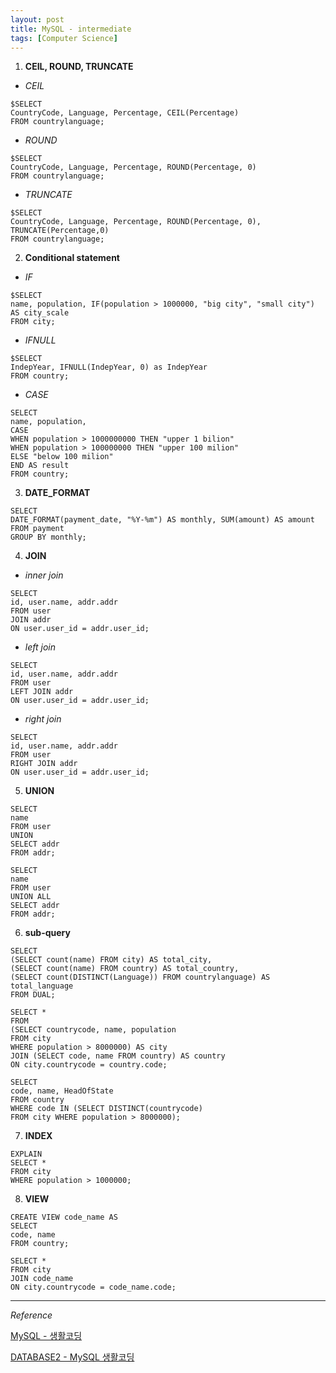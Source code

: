 ```yaml
---
layout: post
title: MySQL - intermediate
tags: [Computer Science]
---
```


1. **CEIL, ROUND, TRUNCATE**

- *CEIL*

```
$SELECT
CountryCode, Language, Percentage, CEIL(Percentage)
FROM countrylanguage;
```

- *ROUND*

```
$SELECT
CountryCode, Language, Percentage, ROUND(Percentage, 0)
FROM countrylanguage;
```

- *TRUNCATE*

```
$SELECT
CountryCode, Language, Percentage, ROUND(Percentage, 0), TRUNCATE(Percentage,0)
FROM countrylanguage;
```


2. **Conditional statement**

- *IF*

```
$SELECT
name, population, IF(population > 1000000, "big city", "small city") AS city_scale
FROM city;
```

- *IFNULL*

```
$SELECT
IndepYear, IFNULL(IndepYear, 0) as IndepYear
FROM country;
```

- *CASE*

```
SELECT
name, population,
CASE
WHEN population > 1000000000 THEN "upper 1 bilion"
WHEN population > 100000000 THEN "upper 100 milion"
ELSE "below 100 milion"
END AS result
FROM country;
```


3. **DATE_FORMAT**

```
SELECT
DATE_FORMAT(payment_date, "%Y-%m") AS monthly, SUM(amount) AS amount
FROM payment
GROUP BY monthly;
```

4. **JOIN**

- *inner join*

```
SELECT
id, user.name, addr.addr
FROM user
JOIN addr
ON user.user_id = addr.user_id;
```

- *left join*

```
SELECT
id, user.name, addr.addr
FROM user
LEFT JOIN addr
ON user.user_id = addr.user_id;
```

- *right join*

```
SELECT
id, user.name, addr.addr
FROM user
RIGHT JOIN addr
ON user.user_id = addr.user_id;
```

5. **UNION**

```
SELECT
name
FROM user
UNION
SELECT addr
FROM addr;
```

```
SELECT
name
FROM user
UNION ALL
SELECT addr
FROM addr;
```

6. **sub-query**

```
SELECT
(SELECT count(name) FROM city) AS total_city,
(SELECT count(name) FROM country) AS total_country,
(SELECT count(DISTINCT(Language)) FROM countrylanguage) AS total_language
FROM DUAL;
```

```
SELECT *
FROM
(SELECT countrycode, name, population
FROM city
WHERE population > 8000000) AS city
JOIN (SELECT code, name FROM country) AS country
ON city.countrycode = country.code;
```


```
SELECT
code, name, HeadOfState
FROM country
WHERE code IN (SELECT DISTINCT(countrycode)
FROM city WHERE population > 8000000);
```

7. **INDEX**

```
EXPLAIN
SELECT *
FROM city
WHERE population > 1000000;
```

8. **VIEW**

```
CREATE VIEW code_name AS
SELECT
code, name
FROM country;
```

```
SELECT *
FROM city
JOIN code_name
ON city.countrycode = code_name.code;
```



***

*Reference*


[MySQL - 생활코딩](https://opentutorials.org/course/195)

[DATABASE2 - MySQL 생활코딩](https://opentutorials.org/course/3161)
